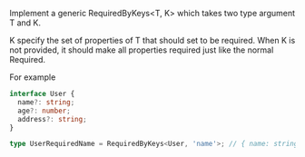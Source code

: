 Implement a generic RequiredByKeys<T, K> which takes two type argument T and K.

K specify the set of properties of T that should set to be required. When K is not provided, it should make all properties required just like the normal Required<T>.

For example

```ts
interface User {
  name?: string;
  age?: number;
  address?: string;
}

type UserRequiredName = RequiredByKeys<User, 'name'>; // { name: string; age?: number; address?: string }
```
